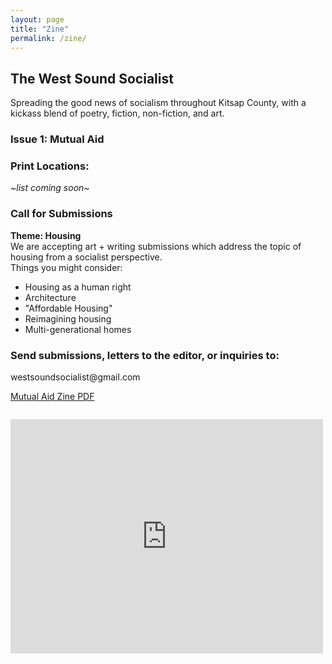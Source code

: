 ```yaml
---
layout: page
title: "Zine"
permalink: /zine/
---
```

<h2>The West Sound Socialist</h2>
Spreading the good news of socialism throughout Kitsap County, with a kickass blend of poetry, fiction, non-fiction, and art.

<h3>Issue 1: Mutual Aid</h3>

<h3>Print Locations:</h3>
<i>~list coming soon~</i>

<h3>Call for Submissions</h3>
<B>Theme: Housing</B>
<br>We are accepting art + writing submissions which address the topic of housing from a socialist perspective.
<br>Things you might consider:
<ul>
  <li>Housing as a human right</li>
  <li>Architecture</li> 
  <li>"Affordable Housing"</li>
  <li>Reimagining housing</li>
  <li>Multi-generational homes</li>
</ul>

<h3>Send submissions, letters to the editor, or inquiries to:</h3>
westsoundsocialist@gmail.com


 [Mutual Aid Zine PDF](https://drive.google.com/file/d/19RSzRedicCLJN4r5hftDYNyNPymu6qqT/view?usp=sharing)

<a href="https://github.com/dsa-ntc/westsounddsa.github.io/blob/main/assets/images/The%20West%20Sound%20Socialist%20-%20no.%201.pdf" class="image fit"><img src="images/marr_pic.jpg" alt=""></a>


<embed src="https://github.com/dsa-ntc/westsounddsa.github.io/blob/main/assets/images/The%20West%20Sound%20Socialist%20-%20no.%201.pdf" width="500" height="375" 
 type="application/pdf">
